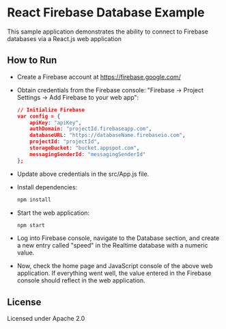 # React Firebase Database Example

This sample application demonstrates the ability to connect to Firebase databases via a React.js web application

## How to Run

- Create a Firebase account at https://firebase.google.com/

- Obtain credentials from the Firebase console: "Firebase -> Project Settings -> Add Firebase to your web app":

  ````json
  // Initialize Firebase
  var config = {
      apiKey: "apiKey",
      authDomain: "projectId.firebaseapp.com",
      databaseURL: "https://databaseName.firebaseio.com",
      projectId: "projectId",
      storageBucket: "bucket.appspot.com",
      messagingSenderId: "messagingSenderId"
  };
  ````

- Update above credentials in the src/App.js file.

- Install dependencies:
  
  ````bash
  npm install
  ````

- Start the web application:
  
  ````bash
  npm start
  ````

- Log into Firebase console, navigate to the Database section, and create a new entry called "speed" in the Realtime database with a numeric value.

- Now, check the home page and JavaScript console of the above web application. If everything went well, the value entered in the Firebase console should reflect in the web application.

## License
Licensed under Apache 2.0